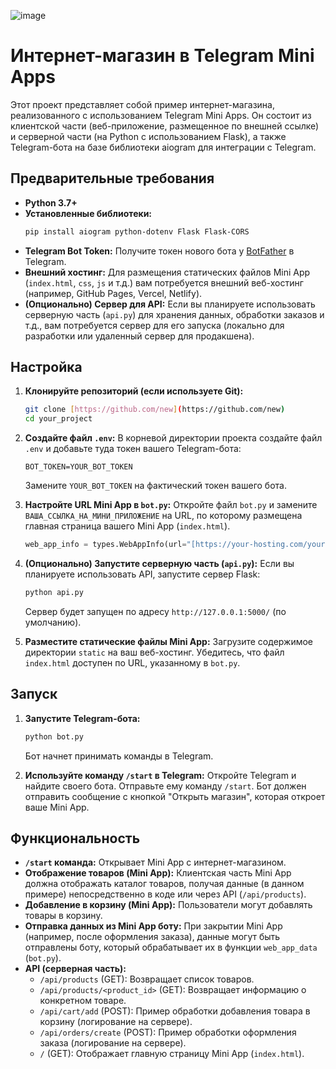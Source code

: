 ![image](https://github.com/user-attachments/assets/281ebaae-5bb2-4939-900c-470e1fb8cdb2)

# Интернет-магазин в Telegram Mini Apps

Этот проект представляет собой пример интернет-магазина, реализованного с использованием Telegram Mini Apps. Он состоит из клиентской части (веб-приложение, размещенное по внешней ссылке) и серверной части (на Python с использованием Flask), а также Telegram-бота на базе библиотеки aiogram для интеграции с Telegram.

## Предварительные требования

* **Python 3.7+**
* **Установленные библиотеки:**
    ```bash
    pip install aiogram python-dotenv Flask Flask-CORS
    ```
* **Telegram Bot Token:** Получите токен нового бота у [BotFather](https://t.me/BotFather) в Telegram.
* **Внешний хостинг:** Для размещения статических файлов Mini App (`index.html`, `css`, `js` и т.д.) вам потребуется внешний веб-хостинг (например, GitHub Pages, Vercel, Netlify).
* **(Опционально) Сервер для API:** Если вы планируете использовать серверную часть (`api.py`) для хранения данных, обработки заказов и т.д., вам потребуется сервер для его запуска (локально для разработки или удаленный сервер для продакшена).

## Настройка

1.  **Клонируйте репозиторий (если используете Git):**
    ```bash
    git clone [https://github.com/new](https://github.com/new)
    cd your_project
    ```

2.  **Создайте файл `.env`:**
    В корневой директории проекта создайте файл `.env` и добавьте туда токен вашего Telegram-бота:
    ```
    BOT_TOKEN=YOUR_BOT_TOKEN
    ```
    Замените `YOUR_BOT_TOKEN` на фактический токен вашего бота.

3.  **Настройте URL Mini App в `bot.py`:**
    Откройте файл `bot.py` и замените `ВАША_ССЫЛКА_НА_МИНИ_ПРИЛОЖЕНИЕ` на URL, по которому размещена главная страница вашего Mini App (`index.html`).
    ```python
    web_app_info = types.WebAppInfo(url="[https://your-hosting.com/your-mini-app/](https://your-hosting.com/your-mini-app/)")
    ```

4.  **(Опционально) Запустите серверную часть (`api.py`):**
    Если вы планируете использовать API, запустите сервер Flask:
    ```bash
    python api.py
    ```
    Сервер будет запущен по адресу `http://127.0.0.1:5000/` (по умолчанию).

5.  **Разместите статические файлы Mini App:**
    Загрузите содержимое директории `static` на ваш веб-хостинг. Убедитесь, что файл `index.html` доступен по URL, указанному в `bot.py`.

## Запуск

1.  **Запустите Telegram-бота:**
    ```bash
    python bot.py
    ```
    Бот начнет принимать команды в Telegram.

2.  **Используйте команду `/start` в Telegram:**
    Откройте Telegram и найдите своего бота. Отправьте ему команду `/start`. Бот должен отправить сообщение с кнопкой "Открыть магазин", которая откроет ваше Mini App.

## Функциональность

* **`/start` команда:** Открывает Mini App с интернет-магазином.
* **Отображение товаров (Mini App):** Клиентская часть Mini App должна отображать каталог товаров, получая данные (в данном примере) непосредственно в коде или через API (`/api/products`).
* **Добавление в корзину (Mini App):** Пользователи могут добавлять товары в корзину.
* **Отправка данных из Mini App боту:** При закрытии Mini App (например, после оформления заказа), данные могут быть отправлены боту, который обрабатывает их в функции `web_app_data` (`bot.py`).
* **API (серверная часть):**
    * `/api/products` (GET): Возвращает список товаров.
    * `/api/products/<product_id>` (GET): Возвращает информацию о конкретном товаре.
    * `/api/cart/add` (POST): Пример обработки добавления товара в корзину (логирование на сервере).
    * `/api/orders/create` (POST): Пример обработки оформления заказа (логирование на сервере).
    * `/` (GET): Отображает главную страницу Mini App (`index.html`).
